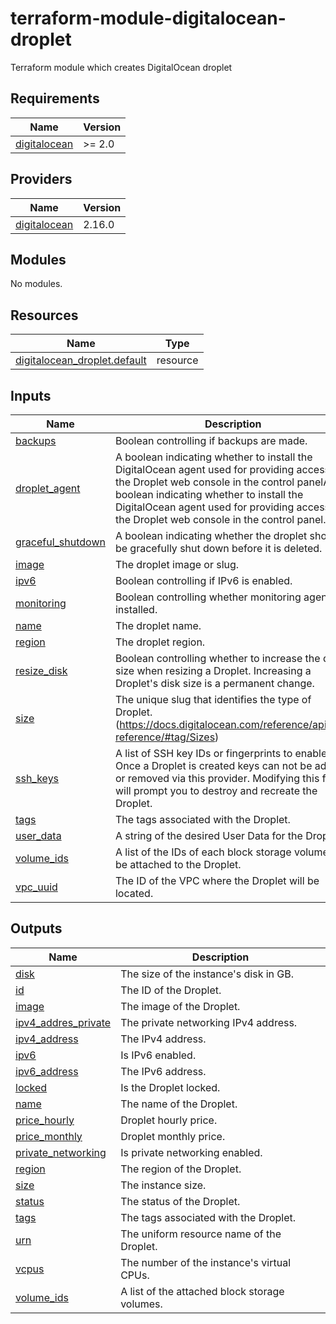 # terraform-module-digitalocean-droplet
Terraform module which creates DigitalOcean droplet

## Requirements

| Name | Version |
|------|---------|
| <a name="requirement_digitalocean"></a> [digitalocean](#requirement\_digitalocean) | >= 2.0 |

## Providers

| Name | Version |
|------|---------|
| <a name="provider_digitalocean"></a> [digitalocean](#provider\_digitalocean) | 2.16.0 |

## Modules

No modules.

## Resources

| Name | Type |
|------|------|
| [digitalocean_droplet.default](https://registry.terraform.io/providers/digitalocean/digitalocean/latest/docs/resources/droplet) | resource |

## Inputs

| Name | Description | Type | Default | Required |
|------|-------------|------|---------|:--------:|
| <a name="input_backups"></a> [backups](#input\_backups) | Boolean controlling if backups are made. | `bool` | `false` | no |
| <a name="input_droplet_agent"></a> [droplet\_agent](#input\_droplet\_agent) | A boolean indicating whether to install the DigitalOcean agent used for providing access to the Droplet web console in the control panelA boolean indicating whether to install the DigitalOcean agent used for providing access to the Droplet web console in the control panel. | `bool` | `true` | no |
| <a name="input_graceful_shutdown"></a> [graceful\_shutdown](#input\_graceful\_shutdown) | A boolean indicating whether the droplet should be gracefully shut down before it is deleted. | `bool` | `null` | no |
| <a name="input_image"></a> [image](#input\_image) | The droplet image or slug. | `string` | n/a | yes |
| <a name="input_ipv6"></a> [ipv6](#input\_ipv6) | Boolean controlling if IPv6 is enabled. | `bool` | `false` | no |
| <a name="input_monitoring"></a> [monitoring](#input\_monitoring) | Boolean controlling whether monitoring agent is installed. | `bool` | `false` | no |
| <a name="input_name"></a> [name](#input\_name) | The droplet name. | `string` | n/a | yes |
| <a name="input_region"></a> [region](#input\_region) | The droplet region. | `string` | n/a | yes |
| <a name="input_resize_disk"></a> [resize\_disk](#input\_resize\_disk) | Boolean controlling whether to increase the disk size when resizing a Droplet. Increasing a Droplet's disk size is a permanent change. | `bool` | `true` | no |
| <a name="input_size"></a> [size](#input\_size) | The unique slug that identifies the type of Droplet. (https://docs.digitalocean.com/reference/api/api-reference/#tag/Sizes) | `string` | n/a | yes |
| <a name="input_ssh_keys"></a> [ssh\_keys](#input\_ssh\_keys) | A list of SSH key IDs or fingerprints to enable. Once a Droplet is created keys can not be added or removed via this provider. Modifying this field will prompt you to destroy and recreate the Droplet. | `list(string)` | `[]` | no |
| <a name="input_tags"></a> [tags](#input\_tags) | The tags associated with the Droplet. | `list(string)` | `[]` | no |
| <a name="input_user_data"></a> [user\_data](#input\_user\_data) | A string of the desired User Data for the Droplet. | `string` | `null` | no |
| <a name="input_volume_ids"></a> [volume\_ids](#input\_volume\_ids) | A list of the IDs of each block storage volume to be attached to the Droplet. | `list(string)` | `[]` | no |
| <a name="input_vpc_uuid"></a> [vpc\_uuid](#input\_vpc\_uuid) | The ID of the VPC where the Droplet will be located. | `string` | `null` | no |

## Outputs

| Name | Description |
|------|-------------|
| <a name="output_disk"></a> [disk](#output\_disk) | The size of the instance's disk in GB. |
| <a name="output_id"></a> [id](#output\_id) | The ID of the Droplet. |
| <a name="output_image"></a> [image](#output\_image) | The image of the Droplet. |
| <a name="output_ipv4_addres_private"></a> [ipv4\_addres\_private](#output\_ipv4\_addres\_private) | The private networking IPv4 address. |
| <a name="output_ipv4_address"></a> [ipv4\_address](#output\_ipv4\_address) | The IPv4 address. |
| <a name="output_ipv6"></a> [ipv6](#output\_ipv6) | Is IPv6 enabled. |
| <a name="output_ipv6_address"></a> [ipv6\_address](#output\_ipv6\_address) | The IPv6 address. |
| <a name="output_locked"></a> [locked](#output\_locked) | Is the Droplet locked. |
| <a name="output_name"></a> [name](#output\_name) | The name of the Droplet. |
| <a name="output_price_hourly"></a> [price\_hourly](#output\_price\_hourly) | Droplet hourly price. |
| <a name="output_price_monthly"></a> [price\_monthly](#output\_price\_monthly) | Droplet monthly price. |
| <a name="output_private_networking"></a> [private\_networking](#output\_private\_networking) | Is private networking enabled. |
| <a name="output_region"></a> [region](#output\_region) | The region of the Droplet. |
| <a name="output_size"></a> [size](#output\_size) | The instance size. |
| <a name="output_status"></a> [status](#output\_status) | The status of the Droplet. |
| <a name="output_tags"></a> [tags](#output\_tags) | The tags associated with the Droplet. |
| <a name="output_urn"></a> [urn](#output\_urn) | The uniform resource name of the Droplet. |
| <a name="output_vcpus"></a> [vcpus](#output\_vcpus) | The number of the instance's virtual CPUs. |
| <a name="output_volume_ids"></a> [volume\_ids](#output\_volume\_ids) | A list of the attached block storage volumes. |

